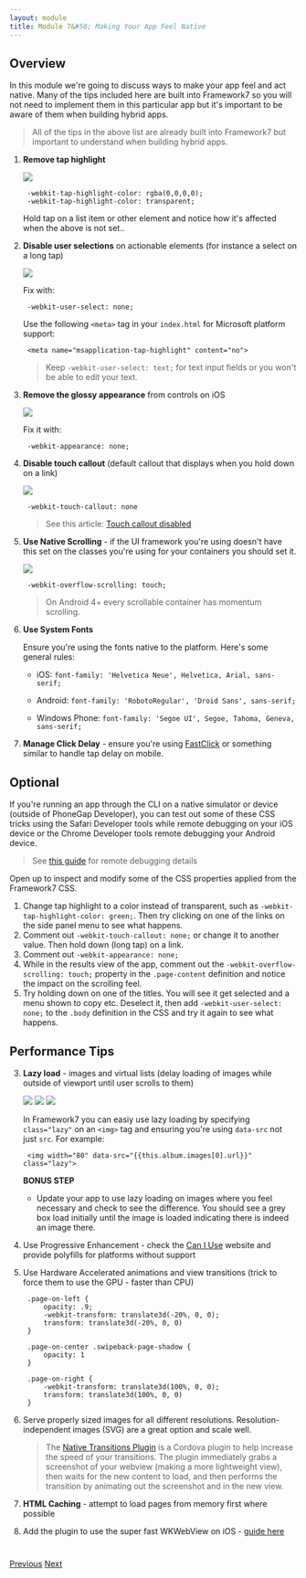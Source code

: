 ```yaml
---
layout: module
title: Module 7&#58; Making Your App Feel Native
---
```


## Overview
In this module we're going to discuss ways to make your app feel and act native. Many of the tips included here are built into Framework7 so you
will not need to implement them in this particular app but it's important to be aware of them when building hybrid apps.

>All of the tips in the above list are already built into Framework7 but important to understand when building hybrid apps.

1. **Remove tap highlight**

    <img class="screenshot-md" src="images/webkit-tap-highlight.png"/>

        -webkit-tap-highlight-color: rgba(0,0,0,0);
        -webkit-tap-highlight-color: transparent;
            
    Hold tap on a list item or other element and notice how it's affected when the above is not set..                         

1. **Disable user selections** on actionable elements (for instance a select on a long tap)

    <img class="screenshot-md" src="images/webkit-user-select.png"/>

    Fix with:

	    -webkit-user-select: none;		 

    Use the following `<meta>` tag in your `index.html` for Microsoft platform support:

        <meta name="msapplication-tap-highlight" content="no">

   >Keep `-webkit-user-select: text;` for text input fields or you won't be able to edit your text.

1. **Remove the glossy appearance** from controls on iOS   

   <img class="screenshot-md" src="images/ios-glossy.png"/>

   Fix it with:

        -webkit-appearance: none;


3. **Disable touch callout** (default callout that displays when you hold down on a link)

   <img class="screenshot-md" src="images/webkit-touch-callout.png"/>

        -webkit-touch-callout: none

   >See this article: [Touch callout disabled](http://phonegap-tips.com/articles/essential-phonegap-css-webkit-touch-callout.html)

3. **Use Native Scrolling** - if the UI framework you're using doesn't have this set on the classes you're using for your containers you should
 set it.

    <img class="screenshot-full" src="images/native-scroll-fix.png"/>

        -webkit-overflow-scrolling: touch;

   >On Android 4+ every scrollable container has momentum scrolling.

4. **Use System Fonts**

   Ensure you're using the fonts native to the platform. Here's some general rules:
    - iOS: `font-family: 'Helvetica Neue', Helvetica, Arial, sans-serif;`

    - Android: `font-family: 'RobotoRegular', 'Droid Sans', sans-serif;`

    - Windows Phone: `font-family: 'Segoe UI', Segoe, Tahoma, Geneva, sans-serif;`
  
5. **Manage Click Delay** - ensure you're using [FastClick](https://github.com/ftlabs/fastclick) or something similar to handle tap delay on mobile.


## Optional
If you're running an app through the CLI on a native simulator or device (outside of PhoneGap Developer), you can test out some of these CSS tricks
 using the Safari Developer tools while remote debugging on your iOS device or the Chrome Developer tools remote debugging your Android device.

>See [this guide](lesson10.html) for remote debugging details

Open up to inspect and modify some of the CSS properties applied from the Framework7 CSS.

1. Change tap highlight to a color instead of transparent, such as `-webkit-tap-highlight-color: green;`. Then try clicking on one of the links on the side panel
menu to see what happens. 
2. Comment out `-webkit-touch-callout: none;` or change it to another value. Then hold down (long tap) on a link.
3. Comment out `-webkit-appearance: none;`
4. While in the results view of the app, comment out the `-webkit-overflow-scrolling: touch;` property in the `.page-content` definition and notice the
 impact on the scrolling feel.
5. Try holding down on one of the titles. You will see it get selected and a menu shown to copy etc. Deselect it,
then add `-webkit-user-select: none;` to the `.body` definition in the CSS and try it again to see what happens.

## Performance Tips

3. **Lazy load** - images and virtual lists (delay loading of images while outside of viewport until user scrolls to them)

    <img class="screenshot-md" src="images/without-lazy-load.png"/>
    <img class="screenshot-md" src="images/lazy-load-class.png"/>
    <img class="screenshot-md" src="images/with-lazy-load.png"/>
    
    In Framework7 you can easiy use lazy loading by specifying `class="lazy"` on an `<img>` tag and ensuring you're using `data-src`
    not just `src`. For example:
    
        <img width="80" data-src="{{this.album.images[0].url}}" class="lazy">
        
   **BONUS STEP**
   - Update your app to use lazy loading on images where you feel necessary and check to see the difference. You should see a grey box load
   initially until the image is loaded indicating there is indeed an image there.      

1. Use Progressive Enhancement - check the [Can I Use]() website and provide polyfills for platforms without support

2. Use Hardware Accelerated animations and view transitions (trick to force them to use the GPU - faster than CPU)

        .page-on-left {
            opacity: .9;
            -webkit-transform: translate3d(-20%, 0, 0);
            transform: translate3d(-20%, 0, 0)
        }

        .page-on-center .swipeback-page-shadow {
            opacity: 1
        }

        .page-on-right {
            -webkit-transform: translate3d(100%, 0, 0);
            transform: translate3d(100%, 0, 0)
        }


1. Serve properly sized images for all different resolutions. Resolution-independent images (SVG) are a great option and scale well.

   >The [Native Transitions Plugin](http://plugins.telerik.com/cordova/plugin/native-page-transitions) is a Cordova plugin to help increase the speed of your transitions.  The plugin immediately grabs a screenshot
   of your webview (making a more lightweight view), then waits for the new content to load, and then performs the transition by animating out the
   screenshot and in the new view.

4. **HTML Caching** - attempt to load pages from memory first where possible

5. Add the plugin to use the super fast WKWebView on iOS - [guide here](http://devgirl.org/2016/01/11/a-faster-hybrid-app-for-the-new-year/)

<div class="row" style="margin-top:40px;">
<div class="col-sm-12">
<a href="lesson6.html" class="btn btn-default"><i class="glyphicon glyphicon-chevron-left"></i> Previous</a>
<a href="lesson8.html" class="btn btn-default pull-right">Next <i class="glyphicon
glyphicon-chevron-right"></i></a>
</div>
</div>
